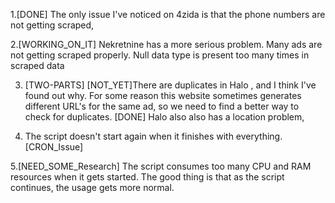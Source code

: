 1.[DONE] The only issue I've noticed on 4zida is that the phone numbers are not getting scraped,

2.[WORKING_ON_IT] Nekretnine has a more serious problem.
Many ads are not getting scraped properly. Null data type is present too many times in scraped data

3. [TWO-PARTS]
   [NOT_YET]There are duplicates in Halo
   , and I think I've found out why. For some reason this website sometimes generates
   different URL's for the same ad, so we need to find a better way to check for duplicates.
   [DONE] Halo also also has a location problem,

4. The script doesn't start again when it finishes with everything.[CRON_Issue]

5.[NEED_SOME_Research] The script consumes too many CPU and RAM resources when it gets started. The good thing is that as the script continues, the usage gets more normal.
